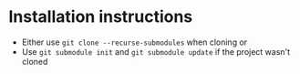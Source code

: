 # Installation instructions
- Either use ```git clone --recurse-submodules``` when cloning
or 
- Use ```git submodule init``` and ```git submodule update``` if the project wasn't cloned